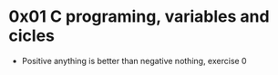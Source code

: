 # 0x01 C programing, variables and cicles
* Positive anything is better than negative nothing, exercise 0